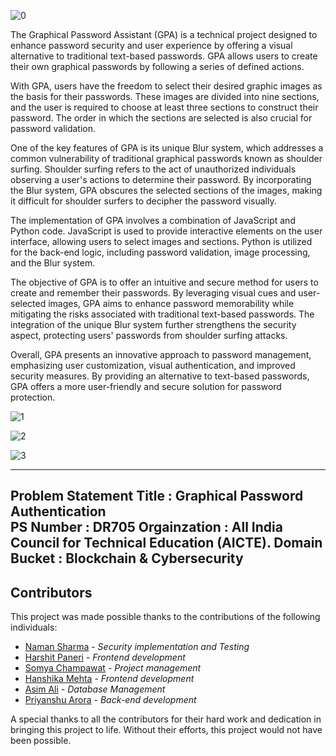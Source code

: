![0](https://github.com/Naman-sharma00100/Graphical-Password-Authentication-System/assets/84118525/b60c1579-30f4-4699-8053-69547355873c)


The Graphical Password Assistant (GPA) is a technical project designed to enhance password security and user experience by offering a visual alternative to traditional text-based passwords. GPA allows users to create their own graphical passwords by following a series of defined actions.

With GPA, users have the freedom to select their desired graphic images as the basis for their passwords. These images are divided into nine sections, and the user is required to choose at least three sections to construct their password. The order in which the sections are selected is also crucial for password validation.

One of the key features of GPA is its unique Blur system, which addresses a common vulnerability of traditional graphical passwords known as shoulder surfing. Shoulder surfing refers to the act of unauthorized individuals observing a user's actions to determine their password. By incorporating the Blur system, GPA obscures the selected sections of the images, making it difficult for shoulder surfers to decipher the password visually.

The implementation of GPA involves a combination of JavaScript and Python code. JavaScript is used to provide interactive elements on the user interface, allowing users to select images and sections. Python is utilized for the back-end logic, including password validation, image processing, and the Blur system.

The objective of GPA is to offer an intuitive and secure method for users to create and remember their passwords. By leveraging visual cues and user-selected images, GPA aims to enhance password memorability while mitigating the risks associated with traditional text-based passwords. The integration of the unique Blur system further strengthens the security aspect, protecting users' passwords from shoulder surfing attacks.

Overall, GPA presents an innovative approach to password management, emphasizing user customization, visual authentication, and improved security measures. By providing an alternative to text-based passwords, GPA offers a more user-friendly and secure solution for password protection.

![1](https://github.com/Naman-sharma00100/Graphical-Password-Authentication-System/assets/84118525/3b385c83-85c5-478f-9f88-f8e5e80f1324)

![2](https://github.com/Naman-sharma00100/Graphical-Password-Authentication-System/assets/84118525/bf16bf4e-0cc0-4ea4-8aa0-1a47bf5e190c)

![3](https://github.com/Naman-sharma00100/Graphical-Password-Authentication-System/assets/84118525/bfbdbd6d-fbc3-4ed2-9ea3-cf66d124d987)



---
Problem Statement Title : Graphical Password Authentication  
PS Number : DR705 
Orgainzation : All India Council for Technical Education (AICTE). 
Domain Bucket : Blockchain & Cybersecurity
---


## Contributors

This project was made possible thanks to the contributions of the following individuals:

- [Naman Sharma](https://github.com/Naman-sharma00100) - *Security implementation and Testing*
- [Harshit Paneri](https://github.com/harshit-paneri) - *Frontend development*
- [Somya Champawat](https://github.com/username3) - *Project management*
- [Hanshika Mehta](https://github.com/username4) - *Frontend development*
- [Asim Ali](https://github.com/username5) - *Database Management*
- [Priyanshu Arora](https://github.com/username6) - *Back-end development*

A special thanks to all the contributors for their hard work and dedication in bringing this project to life. Without their efforts, this project would not have been possible.
